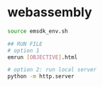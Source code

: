 # webassembly

```bash
source emsdk_env.sh

## RUN FILE
# option 1
emrun [OBJECTIVE].html

# option 2: run local server
python -m http.server
```

